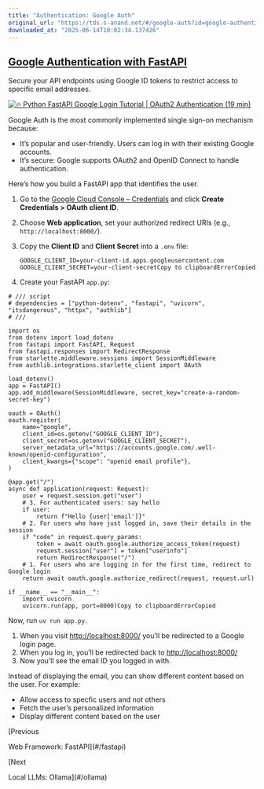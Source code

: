 ```yaml
---
title: "Authentication: Google Auth"
original_url: "https://tds.s-anand.net/#/google-auth?id=google-authentication-with-fastapi"
downloaded_at: "2025-06-14T10:02:34.137426"
---
```


[Google Authentication with FastAPI](#/google-auth?id=google-authentication-with-fastapi)
-----------------------------------------------------------------------------------------

Secure your API endpoints using Google ID tokens to restrict access to specific email addresses.

[![🔥 Python FastAPI Google Login Tutorial | OAuth2 Authentication (19 min)](https://i.ytimg.com/vi_webp/4ExQYRCwbzw/sddefault.webp)](https://youtu.be/4ExQYRCwbzw)

Google Auth is the most commonly implemented single sign-on mechanism because:

* It’s popular and user-friendly. Users can log in with their existing Google accounts.
* It’s secure: Google supports OAuth2 and OpenID Connect to handle authentication.

Here’s how you build a FastAPI app that identifies the user.

1. Go to the [Google Cloud Console – Credentials](https://console.developers.google.com/apis/credentials) and click **Create Credentials > OAuth client ID**.
2. Choose **Web application**, set your authorized redirect URIs (e.g., `http://localhost:8000/`).
3. Copy the **Client ID** and **Client Secret** into a `.env` file:

   ```
   GOOGLE_CLIENT_ID=your-client-id.apps.googleusercontent.com
   GOOGLE_CLIENT_SECRET=your-client-secretCopy to clipboardErrorCopied
   ```
4. Create your FastAPI `app.py`:

```
# /// script
# dependencies = ["python-dotenv", "fastapi", "uvicorn", "itsdangerous", "httpx", "authlib"]
# ///

import os
from dotenv import load_dotenv
from fastapi import FastAPI, Request
from fastapi.responses import RedirectResponse
from starlette.middleware.sessions import SessionMiddleware
from authlib.integrations.starlette_client import OAuth

load_dotenv()
app = FastAPI()
app.add_middleware(SessionMiddleware, secret_key="create-a-random-secret-key")

oauth = OAuth()
oauth.register(
    name="google",
    client_id=os.getenv("GOOGLE_CLIENT_ID"),
    client_secret=os.getenv("GOOGLE_CLIENT_SECRET"),
    server_metadata_url="https://accounts.google.com/.well-known/openid-configuration",
    client_kwargs={"scope": "openid email profile"},
)

@app.get("/")
async def application(request: Request):
    user = request.session.get("user")
    # 3. For authenticated users: say hello
    if user:
        return f"Hello {user['email']}"
    # 2. For users who have just logged in, save their details in the session
    if "code" in request.query_params:
        token = await oauth.google.authorize_access_token(request)
        request.session["user"] = token["userinfo"]
        return RedirectResponse("/")
    # 1. For users who are logging in for the first time, redirect to Google login
    return await oauth.google.authorize_redirect(request, request.url)

if __name__ == "__main__":
    import uvicorn
    uvicorn.run(app, port=8000)Copy to clipboardErrorCopied
```

Now, run `uv run app.py`.

1. When you visit <http://localhost:8000/> you’ll be redirected to a Google login page.
2. When you log in, you’ll be redirected back to <http://localhost:8000/>
3. Now you’ll see the email ID you logged in with.

Instead of displaying the email, you can show different content based on the user. For example:

* Allow access to specfic users and not others
* Fetch the user’s personalized information
* Display different content based on the user

[Previous

Web Framework: FastAPI](#/fastapi)

[Next

Local LLMs: Ollama](#/ollama)